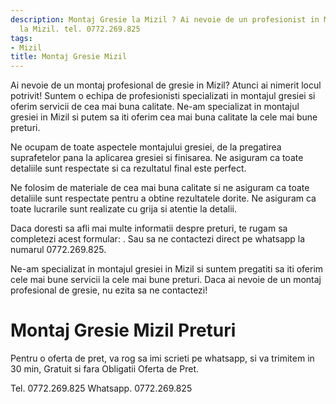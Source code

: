 ```yaml
---
description: Montaj Gresie la Mizil ? Ai nevoie de un profesionist in Montaj Gresie
  la Mizil. tel. 0772.269.825
tags:
- Mizil
title: Montaj Gresie Mizil
---
```




Ai nevoie de un montaj profesional de gresie in Mizil? Atunci ai nimerit locul potrivit! Suntem o echipa de profesionisti specializati in montajul gresiei si oferim servicii de cea mai buna calitate. Ne-am specializat in montajul gresiei in Mizil si putem sa iti oferim cea mai buna calitate la cele mai bune preturi. 

Ne ocupam de toate aspectele montajului gresiei, de la pregatirea suprafetelor pana la aplicarea gresiei si finisarea. Ne asiguram ca toate detaliile sunt respectate si ca rezultatul final este perfect.

Ne folosim de materiale de cea mai buna calitate si ne asiguram ca toate detaliile sunt respectate pentru a obtine rezultatele dorite. Ne asiguram ca toate lucrarile sunt realizate cu grija si atentie la detalii.

Daca doresti sa afli mai multe informatii despre preturi, te rugam sa completezi acest formular: <link>. Sau sa ne contactezi direct pe whatsapp la numarul 0772.269.825. 

Ne-am specializat in montajul gresiei in Mizil si suntem pregatiti sa iti oferim cele mai bune servicii la cele mai bune preturi. Daca ai nevoie de un montaj profesional de gresie, nu ezita sa ne contactezi!

# Montaj Gresie Mizil Preturi
Pentru o oferta de pret, va rog sa imi scrieti pe whatsapp, si va trimitem in 30 min, Gratuit si fara Obligatii Oferta de Pret.

Tel. 0772.269.825
Whatsapp. 0772.269.825